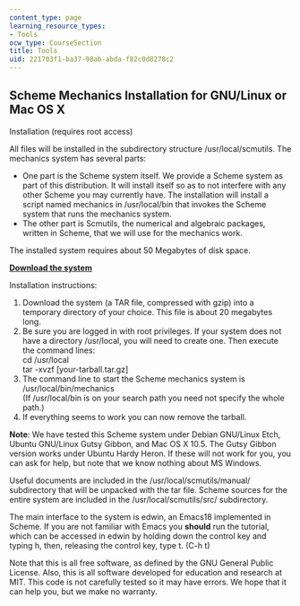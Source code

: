 ```yaml
---
content_type: page
learning_resource_types:
- Tools
ocw_type: CourseSection
title: Tools
uid: 221703f1-ba37-98ab-abda-f82c0d8278c2
---
```


Scheme Mechanics Installation for GNU/Linux or Mac OS X
-------------------------------------------------------

Installation (requires root access)

All files will be installed in the subdirectory structure /usr/local/scmutils. The mechanics system has several parts:

*   One part is the Scheme system itself. We provide a Scheme system as part of this distribution. It will install itself so as to not interfere with any other Scheme you may currently have. The installation will install a script named mechanics in /usr/local/bin that invokes the Scheme system that runs the mechanics system.
*   The other part is Scmutils, the numerical and algebraic packages, written in Scheme, that we will use for the mechanics work.

The installed system requires about 50 Megabytes of disk space.

**[Download the system](http://groups.csail.mit.edu/mac/users/gjs/6946/scmutils-tarballs)**

Installation instructions:

1.  Download the system (a TAR file, compressed with gzip) into a temporary directory of your choice. This file is about 20 megabytes long.
2.  Be sure you are logged in with root privileges. If your system does not have a directory /usr/local, you will need to create one. Then execute the command lines:  
    cd /usr/local  
    tar -xvzf \[your-tarball.tar.gz\]
3.  The command line to start the Scheme mechanics system is  
    /usr/local/bin/mechanics  
    (If /usr/local/bin is on your search path you need not specify the whole path.)
4.  If everything seems to work you can now remove the tarball.

**Note**: We have tested this Scheme system under Debian GNU/Linux Etch, Ubuntu GNU/Linux Gutsy Gibbon, and Mac OS X 10.5. The Gutsy Gibbon version works under Ubuntu Hardy Heron. If these will not work for you, you can ask for help, but note that we know nothing about MS Windows.

Useful documents are included in the /usr/local/scmutils/manual/ subdirectory that will be unpacked with the tar file. Scheme sources for the entire system are included in the /usr/local/scmutils/src/ subdirectory.

The main interface to the system is edwin, an Emacs18 implemented in Scheme. If you are not familiar with Emacs you **should** run the tutorial, which can be accessed in edwin by holding down the control key and typing h, then, releasing the control key, type t. (C-h t)

Note that this is all free software, as defined by the GNU General Public License. Also, this is all software developed for education and research at MIT. This code is not carefully tested so it may have errors. We hope that it can help you, but we make no warranty.